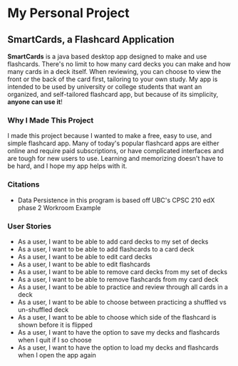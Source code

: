 # My Personal Project

## SmartCards, a Flashcard Application

**SmartCards** is a java based desktop app designed to make and use flashcards. There's no limit
to how many card decks you can make and how many cards in a deck itself. When reviewing, you can 
choose to view the front or the back of the card first, tailoring to your own study. My app is 
intended to be used by university or college students that want an organized, and self-tailored
flashcard app, but because of its simplicity, **anyone can use it**!

### Why I Made This Project
I made this project because I wanted to make a free, easy to use, and simple flashcard app. Many 
of today's popular flashcard apps are either online and require paid subscriptions, or have 
complicated interfaces and are tough for new users to use. Learning and memorizing doesn't have to
be hard, and I hope my app helps with it.

### Citations
- Data Persistence in this program is based off UBC's CPSC 210 edX phase 2 Workroom Example

### User Stories
- As a user, I want to be able to add card decks to my set of decks
- As a user, I want to be able to add flashcards to a card deck
- As a user, I want to be able to edit card decks
- As a user, I want to be able to edit flashcards
- As a user, I want to be able to remove card decks from my set of decks
- As a user, I want to be able to remove flashcards from my card deck
- As a user, I want to be able to practice and review through all cards in a deck
- As a user, I want to be able to choose between practicing a shuffled vs un-shuffled deck
- As a user, I want to be able to choose which side of the flashcard is shown before it is flipped
- As a user, I want to have the option to save my decks and flashcards when I quit if I so choose
- As a user, I want to have the option to load my decks and flashcards when I open the app again
